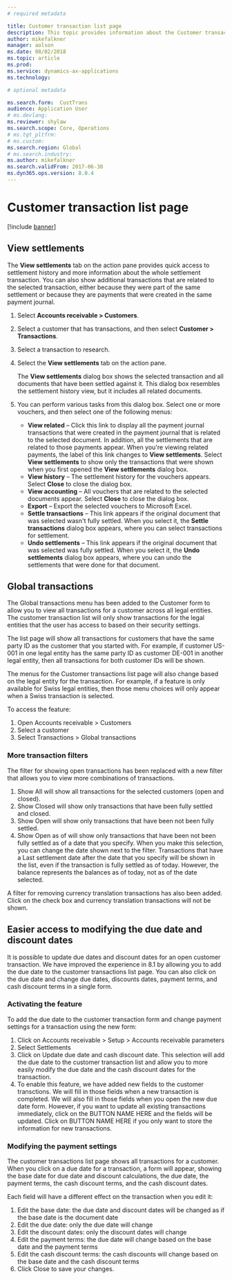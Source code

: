 ```yaml
---
# required metadata

title: Customer transaction list page
description: This topic provides information about the Customer transaction list page for Microsoft Dynamics 365 for Finance and Operations.
author: mikefalkner
manager: aolson
ms.date: 08/02/2018
ms.topic: article
ms.prod: 
ms.service: dynamics-ax-applications
ms.technology: 

# optional metadata

ms.search.form:  CustTrans
audience: Application User
# ms.devlang: 
ms.reviewer: shylaw
ms.search.scope: Core, Operations
# ms.tgt_pltfrm: 
# ms.custom: 
ms.search.region: Global 
# ms.search.industry: 
ms.author: mikefalkner
ms.search.validFrom: 2017-06-30
ms.dyn365.ops.version: 8.0.4
---
```


# Customer transaction list page

[!include [banner](../includes/banner.md)]

## View settlements

The **View settlements** tab on the action pane provides quick access to settlement history and more information about the whole settlement transaction. You can also show additional transactions that are related to the selected transaction, either because they were part of the same settlement or because they are payments that were created in the same payment journal.

1. Select **Accounts receivable \> Customers**.
2. Select a customer that has transactions, and then select **Customer \> Transactions**.
3. Select a transaction to research.
4. Select the **View settlements** tab on the action pane.

    The **View settlements** dialog box shows the selected transaction and all documents that have been settled against it. This dialog box resembles the settlement history view, but it includes all related documents. 

5. You can perform various tasks from this dialog box. Select one or more vouchers, and then select one of the following menus:

    - **View related** – Click this link to display all the payment journal transactions that were created in the payment journal that is related to the selected document. In addition, all the settlements that are related to those payments appear. When you're viewing related payments, the label of this link changes to **View settlements**. Select **View settlements** to show only the transactions that were shown when you first opened the **View settlements** dialog box.
    - **View history** – The settlement history for the vouchers appears. Select **Close** to close the dialog box.
    - **View accounting** – All vouchers that are related to the selected documents appear. Select **Close** to close the dialog box.
    - **Export** – Export the selected vouchers to Microsoft Excel.
    - **Settle transactions** – This link appears if the original document that was selected wasn't fully settled. When you select it, the **Settle transactions** dialog box appears, where you can select transactions for settlement.
    - **Undo settlements** – This link appears if the original document that was selected was fully settled. When you select it, the **Undo settlements** dialog box appears, where you can undo the settlements that were done for that document.
    
## Global transactions

The Global transactions menu has been added to the Customer form to allow you to view all transactions for a customer across all legal entities. The customer transaction list will only show transactions for the legal entities that the user has access to based on their security settings.  

The list page will show all transactions for customers that have the same party ID as the customer that you started with. For example, if customer US-001 in one legal entity has the same party ID as customer DE-001 in another legal entity, then all transactions for both customer IDs will be shown. 

The menus for the Customer transactions list page will also change based on the legal entity for the transaction. For example, if a feature is only available for Swiss legal entities, then those menu choices will only appear when a Swiss transaction is selected.

To access the feature:
1. Open Accounts receivable > Customers 
2. Select a customer
3. Select Transactions > Global transactions

### More transaction filters 

The filter for showing open transactions has been replaced with a new filter that allows you to view more combinations of transactions. 
1. Show All will show all transactions for the selected customers (open and closed).
2. Show Closed will show only transactions that have been fully settled and closed.
3. Show Open will show only transactions that have been not been fully settled.
4. Show Open as of will show only transactions that have been not been fully settled as of a date that you specify. When you make this selection, you can change the date shown next to the filter. Transactions that have a Last settlement date after the date that you specify will be shown in the list, even if the transaction is fully settled as of today. However, the balance represents the balances as of today, not as of the date selected.

A filter for removing currency translation transactions has also been added. Click on the check box and currency translation transactions will not be shown.

## Easier access to modifying the due date and discount dates

It is possible to update due dates and discount dates for an open customer transaction. We have improved the experience in 8.1 by allowing you to add the due date to the customer transactions list page. You can also click on the due date and change due dates, discounts dates, payment terms, and cash discount terms in a single form.

### Activating the feature

To add the due date to the customer transaction form and change payment settings for a transaction using the new form:
1. Click on Accounts receivable > Setup > Accounts receivable parameters
2. Select Settlements
3. Click on Update due date and cash discount date. This selection will add the due date to the customer transaction list and allow you to more easily modify the due date and the cash discount dates for the transaction.
4. To enable this feature, we have added new fields to the customer transctions. We will fill in those fields when a new transaction is completed. We will also fill in those fields when you open the new due date form. However, if you want to update all existing transactions immediately, click on the BUTTON NAME HERE and the fields will be updated. Click on BUTTON NAME HERE if you only want to store the information for new transactions. 

### Modifying the payment settings

The customer transactions list page shows all transactions for a customer. When you click on a due date for a transaction, a form will appear, showing the base date for due date and discount calculations, the due date, the payment terms, the cash discount terms, and the cash discount dates. 

Each field will have a different effect on the transaction when you edit it:
1. Edit the base date: the due date and discount dates will be changed as if the base date is the document date
2. Edit the due date: only the due date will change
3. Edit the discount dates: only the discount dates will change
4. Edit the payment terms: the due date will change based on the base date and the payment terms
5. Edit the cash discount terms: the cash discounts will change based on the base date and the cash discount terms
6. Click Close to save your changes.

